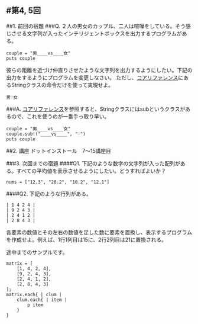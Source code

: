 #第4, 5回
-----
##1. 前回の宿題
###Q.
２人の男女のカップル、二人は喧嘩をしている。そう感じさせる文字列が入ったインテリジェントボックスを出力するプログラムがある。
	
	couple = "男____vs____女"
	puts couple

彼らの距離を近づけ仲直りさせたような文字列を出力するようにしたい。下記の出力をするようにプログラムを変更しなさい。
ただし、[コアリファレンス](http://www.ruby-doc.org/core-2.0/String.html#method-i-chomp)にあるStringクラスの命令だけを使って実現せよ。

	男♡女
	
###A.
[コアリファレンス](http://www.ruby-doc.org/core-2.0/String.html#method-i-chomp)を参照すると、Stringクラスにはsubというクラスがあるので、これを使うのが一番手っ取り早い。

	couple = "男____vs____女"
	couple.sub!("____vs____", "♡")
	puts couple

##2. 講座
ドットインストール　7〜15講座目

###3. 次回までの宿題
####Q1.
下記のような数字の文字列が入った配列がある。すべての平均値を表示させるようにしたい。どうすればよいか？  
	
	nums = ["12.3", "20.2", "10.2", "12.1"]	
	
	
####Q2.
下記のような行列がある。
	
	| 1 4 2 4 |
	| 9 2 4 3 |
	| 2 4 1 2 |
	| 2 8 4 3 |
	
各要素の数値とその左右の数値を足した数に要素を置換し、表示するプログラムを作成せよ。例えば、1行1列目は15に、2行2列目は21に置換される。

途中までのサンプルです。

	matrix = [
		[1, 4, 2, 4],
		[9, 2, 4, 3],
		[2, 4, 1, 2],
		[2, 8, 4, 3]
	];
	matrix.each{ | clum |
		clum.each{ | item |
			p item
		}
	}
